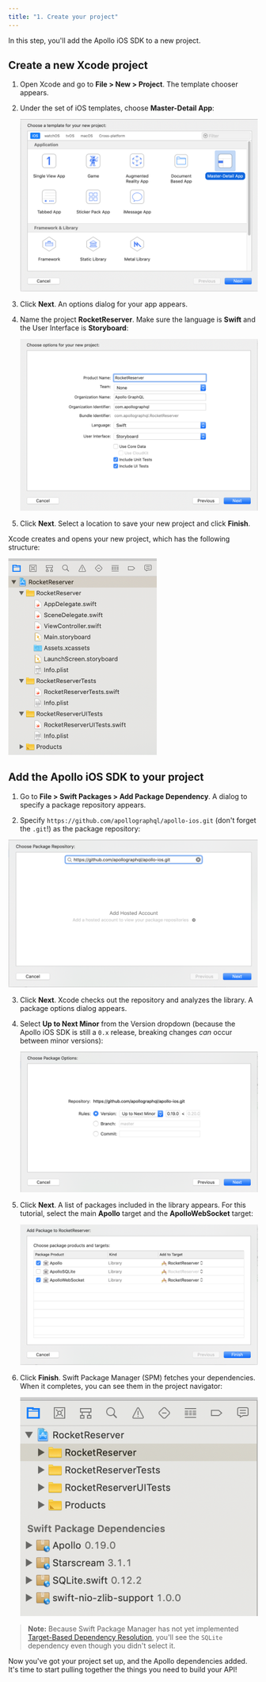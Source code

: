 ```yaml
---
title: "1. Create your project"
---
```


In this step, you'll add the Apollo iOS SDK to a new project. 

## Create a new Xcode project

1. Open Xcode and go to **File > New > Project**. The template chooser appears.

2. Under the set of iOS templates, choose **Master-Detail App**:

    ![select single view app template](images/master_detail_app.png)

4. Click **Next**. An options dialog for your app appears.

5. Name the project **RocketReserver**. Make sure the language is **Swift** and the User Interface is **Storyboard**:

    ![options for creating a new project](images/options_for_project.png)

6. Click **Next**. Select a location to save your new project and click **Finish**.

Xcode creates and opens your new project, which has the following structure:

<img alt="Initial project structure" src="images/initial_file_setup.png" width="300">

## Add the Apollo iOS SDK to your project

1. Go to **File > Swift Packages > Add Package Dependency**. A dialog to specify a package repository appears.

2. Specify `https://github.com/apollographql/apollo-ios.git` (don't forget the `.git`!) as the package repository:

![choose a repo to add a dependency](images/choose_repo.png)

3. Click **Next**. Xcode checks out the repository and analyzes the library. A package options dialog appears.

4. Select **Up to Next Minor** from the Version dropdown (because the Apollo iOS SDK is still a `0.x` release, breaking changes _can_ occur between minor versions):

    ![select next minor in drop-down](images/next_minor.png)

5. Click **Next**. A list of packages included in the library appears. For this tutorial, select the main **Apollo** target and the **ApolloWebSocket** target:

    ![select the first and third targets](images/select_libs.png)

6. Click **Finish**. Swift Package Manager (SPM) fetches your dependencies. When it completes, you can see them in the project navigator:

    ![screenshot of installed dependencies](images/installed_dependencies.png)

> **Note:** Because Swift Package Manager has not yet implemented [Target-Based Dependency Resolution](https://github.com/apple/swift-evolution/blob/master/proposals/0226-package-manager-target-based-dep-resolution.md), you'll see the `SQLite` dependency even though you didn't select it.

Now you've got your project set up, and the Apollo dependencies added. It's time to start pulling together the things you need to build your API!

